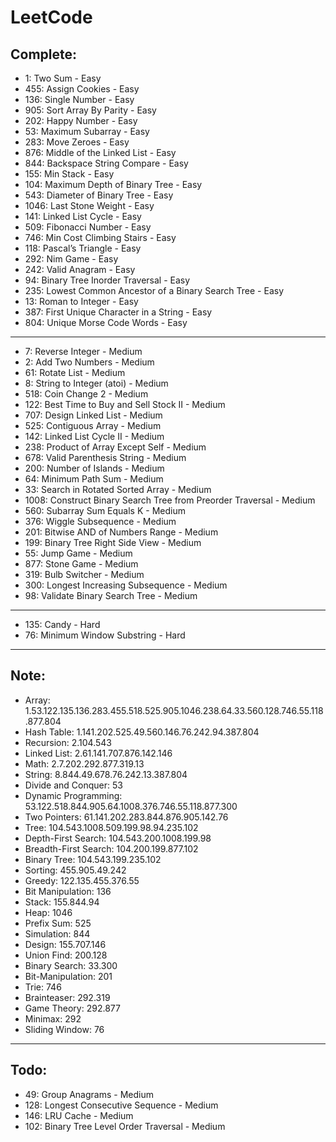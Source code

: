 # LeetCode

## Complete:

- 1: Two Sum - Easy
- 455: Assign Cookies - Easy
- 136: Single Number - Easy
- 905: Sort Array By Parity - Easy
- 202: Happy Number - Easy
- 53: Maximum Subarray - Easy
- 283: Move Zeroes - Easy
- 876: Middle of the Linked List - Easy
- 844: Backspace String Compare - Easy
- 155: Min Stack - Easy
- 104: Maximum Depth of Binary Tree - Easy
- 543: Diameter of Binary Tree - Easy
- 1046: Last Stone Weight - Easy
- 141: Linked List Cycle - Easy
- 509: Fibonacci Number - Easy
- 746: Min Cost Climbing Stairs - Easy
- 118: Pascal’s Triangle - Easy
- 292: Nim Game - Easy
- 242: Valid Anagram - Easy
- 94: Binary Tree Inorder Traversal - Easy
- 235: Lowest Common Ancestor of a Binary Search Tree - Easy
- 13: Roman to Integer - Easy
- 387: First Unique Character in a String - Easy
- 804: Unique Morse Code Words - Easy

---

- 7:  Reverse Integer - Medium
- 2: Add Two Numbers - Medium
- 61: Rotate List - Medium
- 8: String to Integer (atoi) - Medium
- 518: Coin Change 2 - Medium
- 122: Best Time to Buy and Sell Stock II - Medium
- 707: Design Linked List - Medium
- 525: Contiguous Array - Medium
- 142: Linked List Cycle II - Medium
- 238: Product of Array Except Self - Medium
- 678: Valid Parenthesis String - Medium
- 200: Number of Islands - Medium
- 64: Minimum Path Sum - Medium
- 33: Search in Rotated Sorted Array - Medium
- 1008: Construct Binary Search Tree from Preorder Traversal - Medium
- 560: Subarray Sum Equals K - Medium
- 376: Wiggle Subsequence - Medium
- 201: Bitwise AND of Numbers Range - Medium
- 199: Binary Tree Right Side View - Medium
- 55: Jump Game - Medium
- 877: Stone Game - Medium
- 319: Bulb Switcher - Medium
- 300: Longest Increasing Subsequence - Medium
- 98: Validate Binary Search Tree - Medium

---

- 135: Candy - Hard
- 76: Minimum Window Substring - Hard

---
## Note:

- Array: 1.53.122.135.136.283.455.518.525.905.1046.238.64.33.560.128.746.55.118.877.804
- Hash Table: 1.141.202.525.49.560.146.76.242.94.387.804
- Recursion: 2.104.543
- Linked List: 2.61.141.707.876.142.146
- Math: 2.7.202.292.877.319.13
- String: 8.844.49.678.76.242.13.387.804
- Divide and Conquer: 53
- Dynamic Programming: 53.122.518.844.905.64.1008.376.746.55.118.877.300
- Two Pointers: 61.141.202.283.844.876.905.142.76
- Tree: 104.543.1008.509.199.98.94.235.102
- Depth-First Search: 104.543.200.1008.199.98
- Breadth-First Search: 104.200.199.877.102
- Binary Tree: 104.543.199.235.102
- Sorting: 455.905.49.242
- Greedy: 122.135.455.376.55
- Bit Manipulation: 136
- Stack: 155.844.94
- Heap: 1046
- Prefix Sum: 525
- Simulation: 844
- Design: 155.707.146
- Union Find: 200.128
- Binary Search: 33.300
- Bit-Manipulation: 201
- Trie: 746
- Brainteaser: 292.319
- Game Theory: 292.877
- Minimax: 292
- Sliding Window: 76
---
## Todo:

- 49: Group Anagrams - Medium
- 128: Longest Consecutive Sequence - Medium
- 146: LRU Cache - Medium
- 102: Binary Tree Level Order Traversal - Medium